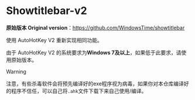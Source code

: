 # Showtitlebar-v2

**原始版本 Original version**：https://github.com/WindowsTime/showtitlebar

使用 AutoHotKey V2 重新实现相同功能。

由于 AutoHotKey V2 的系统要求为**Windows 7及以上**，如果低于此要求，请使用原始版本。

> [!WARNING] 
> 注意，有些杀毒软件会将预先编译好的exe程序视为病毒，如果你对本仓库编译好的程序不信任，可以自己将`.ahk`文件下载下来自己使用/编译。
